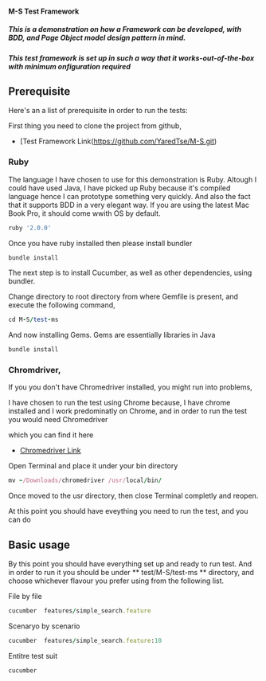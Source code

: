 #### M-S Test Framework

##### This is a demonstration on how a Framework can be developed, with BDD, and Page Object model design pattern in mind.

##### This test framework is set up in such a way that it works-out-of-the-box with minimum onfiguration required


## Prerequisite

Here's an a list of prerequisite in order to run the tests:

First thing you need to clone the project from github,

* [Test Framework Link(https://github.com/YaredTse/M-S.git)


### Ruby

The language I have chosen to use for this demonstration is Ruby.  Altough I could have used Java, I have picked up Ruby because it's compiled language hence I can prototype something very quickly.  And also the fact that it supports BDD in a very elegant way.  If you are using the latest Mac Book Pro, it should come wwith OS by default. 

```ruby
ruby '2.0.0'
```

Once you have ruby installed then please install bundler

```ruby
bundle install
```

The next step is to install Cucumber, as well as other dependencies, using bundler.

Change directory to root directory from where Gemfile is present, and execute the following command,

```ruby
cd M-S/test-ms
```

And now installing Gems.  Gems are essentially libraries in Java

```ruby
bundle install
```

### Chromdriver, 

If you you don't have Chromedriver installed, you might run into problems, 

I have chosen to run the test using Chrome because, I have chrome installed and I work predominatly on Chrome,  and in order to run the test you would need Chromedriver 

which you can find it here
* [Chromedriver Link](http://chromedriver.storage.googleapis.com/index.html?path=2.21/)


Open Terminal and place it under your bin directory

```ruby
mv ~/Downloads/chromedriver /usr/local/bin/
```

Once moved to the usr directory, then close Terminal completly and reopen.


At this point you should have eveything you need to run the test, and you can do 

## Basic usage

By this point you should have everything set up and ready to run test.  And in order to run it you should be under ** test/M-S/test-ms ** directory, and choose whichever flavour you prefer using from the following list. 

File by file 
```ruby
cucumber  features/simple_search.feature
```

Scenaryo by scenario
```ruby
cucumber  features/simple_search.feature:10
```

Entitre test suit
```ruby
cucumber
```
 
